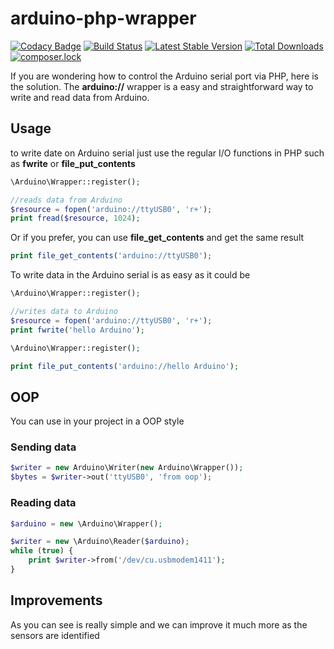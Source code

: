 # arduino-php-wrapper

[![Codacy Badge](https://api.codacy.com/project/badge/Grade/3d57a79cbf3245e0af61e9123fda26eb)](https://www.codacy.com/app/matheus-marabesi/arduino-php-wrapper?utm_source=github.com&utm_medium=referral&utm_content=marabesi/arduino-php-wrapper&utm_campaign=badger)
[![Build Status](https://travis-ci.org/marabesi/arduino-php-wrapper.svg?branch=master)](https://travis-ci.org/marabesi/arduino-php-wrapper)
[![Latest Stable Version](https://poser.pugx.org/marabesi/arduino-php-wrapper/v/stable)](https://packagist.org/packages/marabesi/arduino-php-wrapper)
[![Total Downloads](https://poser.pugx.org/marabesi/arduino-php-wrapper/downloads)](https://packagist.org/packages/marabesi/arduino-php-wrapper)
[![composer.lock](https://poser.pugx.org/marabesi/arduino-php-wrapper/composerlock)](https://packagist.org/packages/marabesi/arduino-php-wrapper)

If you are wondering how to control the Arduino serial port via PHP, here is the solution. 
The **arduino://** wrapper is a easy and straightforward way to write and read data from Arduino.

## Usage

to write date on Arduino serial just use the regular I/O functions in PHP such as **fwrite** or **file_put_contents**

``` php
\Arduino\Wrapper::register();

//reads data from Arduino
$resource = fopen('arduino://ttyUSB0', 'r+');
print fread($resource, 1024);
```

Or if you prefer, you can use **file_get_contents** and get the same result
``` php
print file_get_contents('arduino://ttyUSB0');
```

To write data in the Arduino serial is as easy as it could be

``` php
\Arduino\Wrapper::register();

//writes data to Arduino
$resource = fopen('arduino://ttyUSB0', 'r+');
print fwrite('hello Arduino');
```

``` php
\Arduino\Wrapper::register();

print file_put_contents('arduino://hello Arduino');
```

## OOP

You can use in your project in a OOP style

### Sending data

``` php
$writer = new Arduino\Writer(new Arduino\Wrapper());
$bytes = $writer->out('ttyUSB0', 'from oop');
```
### Reading data

``` php
$arduino = new \Arduino\Wrapper();

$writer = new \Arduino\Reader($arduino);
while (true) {
    print $writer->from('/dev/cu.usbmodem1411');
}
```

## Improvements

As you can see is really simple and we can improve it much more as the sensors are identified
